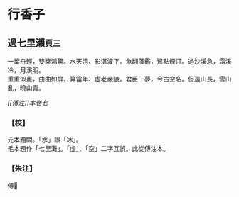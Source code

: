 # 行香子

## 過七里瀨`頁三`

一葉舟輕，雙槳鴻驚。水天清、影湛波平。魚翻藻鑑，鷺點煙汀。過沙溪急，霜溪冷，月溪明。  
重重似畫，曲曲如屏。算當年、虛老嚴陵。君臣一夢，今古空名。但遠山長，雲山亂，曉山青。

*[[傅注]]本卷七*

### 【校】

元本題闕。「水」誤「冰」。  
毛本題作「七里灘」。「虛」、「空」二字互誤。此從傅注本。
### 【朱注】
傅𦸂